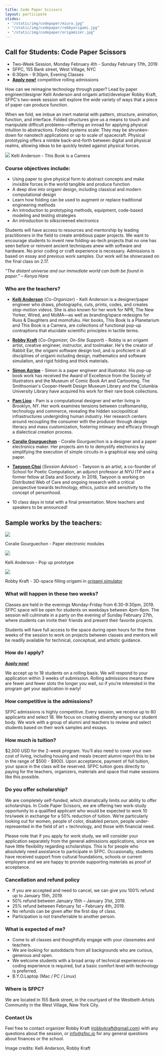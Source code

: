 ```yaml
---
title: Code Paper Scissors
layout: participate
slides:
 - "/static/img/codepaper/miura.jpg"
 - "/static/img/codepaper/robbyorigami.jpg"
 - "/static/img/codepaper/origamizer.jpg"
---
```


## Call for Students: Code Paper Scissors

- Two-Week Session, Monday February 4th - Sunday February 17th, 2019
- SFPC, 155 Bank street, West Village, NYC
- 6:30pm - 9:30pm, Evening Classes
- [**Apply now!**](https://airtable.com/shrQBGNmSqYLK6q1p) competitive rolling admissions

How can we reimagine technology through paper? Lead by paper engineer/designer Kelli Anderson and origami artist/developer Robby Kraft, SFPC's two-week session will explore the wide variety of ways that a piece of paper can produce function.

When we fold, we imbue an inert material with pattern, structure, animation, function, and interface. Folded structures give us a means to touch and manipulate difficult problems—offering an inroad for applying physical intuition to abstractions. Folded systems scale: They may be shrunken-down for nanotech applications or up to scale of spacecraft. Physical prototyping offers a nimble back-and-forth between digital and physical realms, allowing ideas to be quickly tested against physical forces. 

![](/static/img/codepaper/camera.jpg)
Kelli Anderson - This Book is a Camera 

### Course objectives include:

- Using paper to give physical form to abstract concepts and make invisible forces in the world tangible and produce function
- A deep dive into origami design, including classical and modern computational design
- Learn how folding can be used to augment or replace traditional engineering methods
- An introduction to prototyping methods, equipment, code-based modeling and testing strategies
- An introduction to silkscreened electronics

Students will have access to resources and mentorship by leading practitioners in the field to create ambitious paper projects. We want to encourage students to invent new folding-as-tech projects that no one has seen before or reinvent ancient techniques anew with software and hardware. No prior coding or craft experience is necessary. Admissions is based on essay and previous work samples. Our work will be showcased on the final class on 2.17.

*“The distant universe and our immediate world can both be found in paper.” – Kenya Hara*


### Who are the teachers?
- [**Kelli Anderson**](http://kellianderson.com/) (*Co-Organizer*) - Kelli Anderson is a designer/paper engineer who draws, photographs, cuts, prints, codes, and creates stop-motion videos. She is also known for her work for NPR, The New Yorker, Wired, and MoMA—as well as branding/space redesigns for Russ & Daughters and momofuku. Her books, This Book Is a Planetarium and This Book is a Camera, are collections of functional pop-up contraptions that elucidate scientific principles in tactile terms.
- [**Robby Kraft**](https://www.robbykraft.com/) (*Co-Organizer, On-Site Support*) - Robby is an origami artist, creative engineer, instructor, and toolmaker. He's the creator of Rabbit Ear, the origami software design tool, and is proficient in all disciplines of origami including design, mathematics and software simulation, and rigid folding and thick materials. 
- [**Simon Azripe**](https://www.pratt.edu/faculty_and_staff/bio/?id=sarizpe) - Simon is a paper engineer and illustrator. His pop-up book work has received the Award of Excellence from the Society of Illustrators and the Museum of Comic Book Art and Cartooning. The Smithsonian's Cooper-Hewitt Design Museum Library and the Columbia University Library have acquired his work for their rare book collections.
- [**Pam Liou**](http://pamelaliou.com/) - Pam is a computational designer and writer living in Brooklyn, NY. Her work examines tensions between craftsmanship, technology and commerce, revealing the hidden sociopolitical infrastructures undergirding human industry. Her research centers around recoupling the consumer with the producer through design literacy and mass customization, fostering intimacy and efficacy through a dialectical creation process.
- [**Coralie Gourguechon**](https://www.coraliegourguechon.fr/) - Coralie Gourguechon is a designer and a paper electronics maker. Her projects aim to to demystify electronics by simplifying the execution of simple circuits in a graphical way and using paper.
- [**Taeyoon Choi**](http://taeyoonchoi.com/) (*Session Advisor*) - Taeyoon is an artist, a co-founder of School for Poetic Computation, an adjunct professor at NYU ITP and a former fellow at Data and Society. In 2018, Taeyoon is working on Distributed Web of Care and ongoing research with a critical perspective towards technology, ethics, justice and sensitivity to the concept of personhood.

- 10 class days in total with a final presentation. More teachers and speakers to be announced!

## Sample works by the teachers: 

![](/static/img/codepaper/coralie.jpg)

Coralie Gourguechon - Paper electronic modules

![](/static/img/codepaper/popup.gif)

Kelli Anderson - Pop up prototype

![](/static/img/codepaper/kraft-space-filling-origami.gif)

Robby Kraft - 3D-space filling origami in [origami simulator](http://apps.amandaghassaei.com/OrigamiSimulator/)

### What will happen in these two weeks?
Classes are held in the evenings Monday-Friday from 6:30-9:30pm, 2019. SFPC space will be open for students on weekdays between 4pm-6pm. The session will culminate in a party on the evening of Sunday February 27th, where students can invite their friends and present their favorite projects.

Students will have full access to the space during open hours for the three weeks of the session to work on projects between classes and mentors will be readily available for technical, conceptual, and artistic guidance.

### How do I apply?
[**Apply now!**](https://airtable.com/shrQBGNmSqYLK6q1p)

We accept up to 18 students on a rolling basis. We will respond to your application within 3 weeks of submission. Rolling admissions means there are fewer and fewer slots the longer you wait, so if you’re interested in the program get your application in early!

### How competitive is the admissions?

SFPC admissions is highly competitive. Every session, we receive up to 80 applicants and select 18. We focus on creating diversity among our student body. We work with a group of alumni and teachers to review and select students based on their work samples and essays.  

### How much is tuition?

$2,000 USD for the 2-week program. You’ll also need to cover your own cost of living, including housing and meals (recent alumni report this to be in the range of $500 - $900). Upon acceptance, payment of full tuition, your space in the class will be reserved. SFPC tuition goes directly to paying for the teachers, organizers, materials and space that make sessions like this possible.

### Do you offer scholarship?

We are completely self-funded, which dramatically limits our ability to offer scholarships. In Code Paper Scissors, we are offering two work-study opportunity to a qualified applicant who would be expected to work 10 hrs/week in exchange for a 50% reduction of tuition.  We’re particularly looking out for women, people of color, disabled person, people under-represented in the field of art + technology, and those with financial need.

Please note that if you apply for work study, we will consider your application separately from the general admissions applications, since we have little flexibility regarding scholarships. This is for people who absolutely need assistance to participate in SFPC. Occasionally, students have received support from cultural foundations, schools or current employers and we are happy to provide supporting materials as proof of acceptance.  

### Cancellation and refund policy

- If you are accepted and need to cancel, we can give you 100% refund up to January 15th, 2019.
- 50% refund between January 15th – January 31st, 2019.
- 25% refund between February 1st – February 4th, 2019.
- No refunds can be given after the first day of class.
- Participation is not transferrable to another person.

### What is expected of me?

- Come to all classes and thoughtfully engage with your classmates and teachers.
- We are looking for autodidacts from all backgrounds who are curious, generous and open.
- We welcome students with a broad array of technical experiences–no coding experience is required, but a basic comfort level with technology is preferred.
- B.Y.O.Laptop (Mac / PC / Linux)

### Where is SFPC?

We are located in 155 Bank street, in the courtyard of the Westbeth Artists Community in the West Village, New York City.

### Contact Us

Feel free to contact organizer Robby Kraft ([robbykraft@gmail.com](mailto:robbykraft@gmail.com)) with any questions about the session, or [info@sfpc.io](mailto:info@sfpc.io) for any general questions about finances or the school.

Image credits: Kelli Anderson, Robby Kraft
